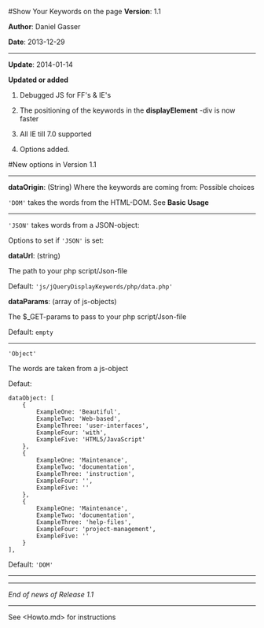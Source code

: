 #Show Your Keywords on the page
**Version**:  1.1

**Author**:   Daniel Gasser

**Date**:     2013-12-29

******************************
**Update**:   2014-01-14



**Updated or added**

1. Debugged JS for FF's & IE's

2. The positioning of the keywords in the **displayElement** -div is now faster

3. All IE till 7.0 supported

4. Options added.

#New options in Version 1.1
******************************

**dataOrigin**: (String)
Where the keywords are coming from:
Possible choices
    
`'DOM'`
takes the words from the HTML-DOM. See **Basic Usage**
******************************

`'JSON'`
takes words from a JSON-object:

  Options to set if `'JSON'` is set:

**dataUrl**: (string)

The path to your php script/Json-file

Default: `'js/jQueryDisplayKeywords/php/data.php'`

**dataParams**: (array of js-objects)

The $_GET-params to pass to your php script/Json-file

Default: `empty`
******************************

`'Object'`

The words are taken from a js-object 

Defaut: 

    dataObject: [
        {
            ExampleOne: 'Beautiful',
            ExampleTwo: 'Web-based',
            ExampleThree: 'user-interfaces',
            ExampleFour: 'with',
            ExampleFive: 'HTML5/JavaScript'
        },
        {
            ExampleOne: 'Maintenance',
            ExampleTwo: 'documentation',
            ExampleThree: 'instruction',
            ExampleFour: '',
            ExampleFive: ''
        },
        {
            ExampleOne: 'Maintenance',
            ExampleTwo: 'documentation',
            ExampleThree: 'help-files',
            ExampleFour: 'project-management',
            ExampleFive: ''
        }
    ],


Default: `'DOM'`
******************************

******************************************************************************************

*End of news of Release 1.1*

******************************************************************************************
 See <Howto.md> for instructions